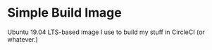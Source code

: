 Simple Build Image
==================

Ubuntu 19.04 LTS-based image I use to build my stuff in CircleCI (or whatever.)
